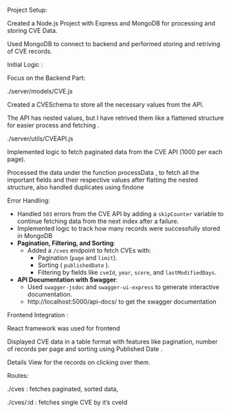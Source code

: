 Project Setup:

Created a Node.js Project with Express and MongoDB for processing and storing CVE Data.

Used MongoDB to connect to backend and performed storing and retriving of  CVE records.

Initial Logic :

Focus on the Backend Part:

./server/models/CVE.js

Created a CVESchema to store all the necessary values from the API.

The API has nested values, but I have retrived them like a flattened structure for easier process and fetching .

./server/utils/CVEAPI.js

Implemented logic to fetch paginated data from the CVE API (1000 per each page).

Processed the data under the function processData , to fetch all the important fields and their respective values after flatting the nested structure, also handled duplicates using findone 

Error Handling: 

- Handled `503` errors from the CVE API by adding a `skipCounter` variable to continue fetching data from the next index after a failure.
- Implemented logic to track how many records were successfully stored in MongoDB
- **Pagination, Filtering, and Sorting**:
    - Added a `/cves` endpoint to fetch CVEs with:
        - Pagination (`page` and `limit`).
        - Sorting ( `publishedDate` ).
        - Filtering by fields like `cveId`, `year`, `score`, and `lastModifiedDays`.
- **API Documentation with Swagger**:
    - Used `swagger-jsdoc` and `swagger-ui-express` to generate interactive documentation.
    - http://localhost:5000/api-docs/  to get the swagger documentation

Frontend Integration :

React framework was used for frontend

Displayed CVE data in a table format with features like pagination, number of records per page and sorting using Published Date .

Details View for the records on clicking over them.

Routes:

./cves : fetches paginated, sorted data,

./cves/:id : fetches single CVE by it’s cveId


